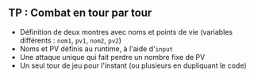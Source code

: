 ## TP : Combat en tour par tour

* Définition de deux montres avec noms et points de vie (variables différents : `nom1`, `pv1`, `nom2`, `pv2`)
* Noms et PV définis au runtime, à l'aide d'`input`
* Une attaque unique qui fait perdre un nombre fixe de PV
* Un seul tour de jeu pour l'instant (ou plusieurs en dupliquant le code)
